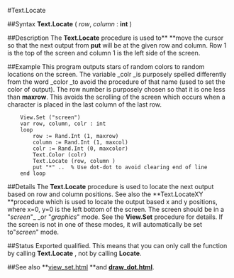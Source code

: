 
#Text.Locate

##Syntax
**Text.Locate** ( _row_, _column_ : **int** )



##Description
The **Text.Locate** procedure is used to** **move the cursor so that the next output from **put** will be at the given row and column. Row 1 is the top of the screen and column 1 is the left side of the screen.



##Example
This program outputs stars of random colors to random locations on the screen. The variable _colr _is purposely spelled differently from the word _color _to avoid the procedure of that name (used to set the color of output). The row number is purposely chosen so that it is one less than **maxrow**. This avoids the scrolling of the screen which occurs when a character is placed in the last column of the last row.


        View.Set ("screen")
        var row, column, colr : int
        loop
            row := Rand.Int (1, maxrow)
            column := Rand.Int (1, maxcol)
            colr := Rand.Int (0, maxcolor)
            Text.Color (colr)
            Text.Locate (row, column )
            put "*" ..  % Use dot-dot to avoid clearing end of line
        end loop
##Details
The **Text.Locate** procedure is used to locate the next output based on row and column positions. See also the **Text.LocateXY **procedure which is used to locate the output based x and y positions, where x=0, y=0 is the left bottom of the screen.
The screen should be in a "_screen_"_ _or "_graphics_" mode. See the **View.Set** procedure for details. If the screen is not in one of these modes, it will automatically be set to"_screen_" mode.



##Status
Exported qualified.
This means that you can only call the function by calling **Text.Locate** , not by calling **Locate**.



##See also
**[view_set.html](View.Set) **and **[draw_dot.html](Draw.Dot)**.


